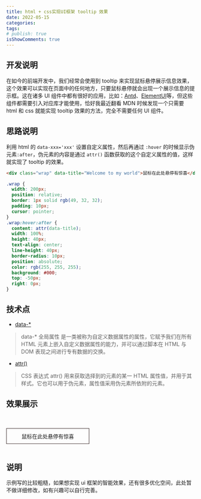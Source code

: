 ```yaml
---
title: html + css实现UI框架 tooltip 效果
date: 2022-05-15
categories:
tags:
# publish: true
isShowComments: true
---
```


## 开发说明

在如今的前端开发中，我们经常会使用到 tooltip 来实现鼠标悬停展示信息效果，这个效果可以实现在页面中的任何地方，只要鼠标悬停就会出现一个展示信息的提示框。这在诸多 UI 组件中都有很好的应用，比如：[Antd](https://ant.design/components/tooltip-cn/)、[ElementUI](https://element.eleme.io/#/zh-CN/component/tooltip)等，但这些组件都需要引入对应库才能使用，恰好我最近翻看 MDN 时候发现一个只需要 html 和 css 就能实现 tooltip 效果的方法，完全不需要任何 UI 组件。

## 思路说明

利用 html 的 `data-xxx='xxx'` 设置自定义属性，然后再通过 `:hover` 的时候显示伪元素`:after`，伪元素的内容是通过 `attr()` 函数获取的这个自定义属性的值，这样就实现了 tooltip 的效果。

```html
<div class="wrap" data-title="Welcome to my world">鼠标在此处悬停有惊喜</div>
```

```css
.wrap {
  width: 200px;
  position: relative;
  border: 1px solid rgb(49, 32, 32);
  padding: 10px;
  cursor: pointer;
}
.wrap:hover:after {
  content: attr(data-title);
  width: 100%;
  height: 40px;
  text-align: center;
  line-height: 40px;
  border-radius: 10px;
  position: absolute;
  color: rgb(255, 255, 255);
  background: #000;
  top: -50px;
  right: 0px;
}
```

## 技术点

- [data-\*](https://developer.mozilla.org/zh-CN/docs/Web/HTML/Global_attributes/data-*)

> data-\* 全局属性 是一类被称为自定义数据属性的属性，它赋予我们在所有 HTML 元素上嵌入自定义数据属性的能力，并可以通过脚本在 HTML 与 DOM 表现之间进行专有数据的交换。

- [attr()](https://developer.mozilla.org/zh-CN/docs/Web/CSS/attr)

> CSS 表达式 attr() 用来获取选择到的元素的某一 HTML 属性值，并用于其样式。它也可以用于伪元素，属性值采用伪元素所依附的元素。

## 效果展示

<br>
<br>

  <div class="wrap" data-title="Welcome to my world">
    鼠标在此处悬停有惊喜
</div>
<style>
.wrap {
  width: 200px;
  text-align: center;
  position: relative;
  border: 1px solid rgb(49, 32, 32);
  padding: 10px;
  cursor: pointer;
}
.wrap:hover:after {
  content: attr(data-title);
  width: 100%;
  height: 40px;
  text-align: center;
  line-height: 40px;
  border-radius: 10px;
  position: absolute;
  color: rgb(255, 255, 255);
  background: #000;
  top: -50px;
  right: 0px;
}
</style>

<br>

## 说明

示例写的比较粗糙，如果想实现 ui 框架的智能效果，还有很多优化空间，此处暂不做详细修改，如有兴趣可以自行完善。
